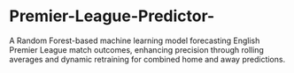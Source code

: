 # Premier-League-Predictor-
A Random Forest-based machine learning model forecasting English Premier League match outcomes, enhancing precision through rolling averages and dynamic retraining for combined home and away predictions.
